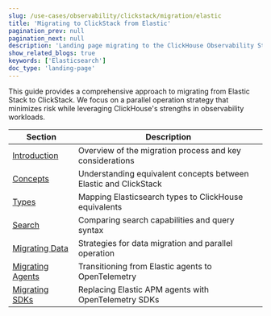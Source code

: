 ```yaml
---
slug: /use-cases/observability/clickstack/migration/elastic
title: 'Migrating to ClickStack from Elastic'
pagination_prev: null
pagination_next: null
description: 'Landing page migrating to the ClickHouse Observability Stack from Elastic'
show_related_blogs: true
keywords: ['Elasticsearch']
doc_type: 'landing-page'
---
```


This guide provides a comprehensive approach to migrating from Elastic Stack to ClickStack. We focus on a parallel operation strategy that minimizes risk while leveraging ClickHouse's strengths in observability workloads. 

| Section | Description |
|---------|-------------|
| [Introduction](/use-cases/observability/clickstack/migration/elastic/intro) | Overview of the migration process and key considerations |
| [Concepts](/use-cases/observability/clickstack/migration/elastic/concepts) | Understanding equivalent concepts between Elastic and ClickStack |
| [Types](/use-cases/observability/clickstack/migration/elastic/types) | Mapping Elasticsearch types to ClickHouse equivalents |
| [Search](/use-cases/observability/clickstack/migration/elastic/search) | Comparing search capabilities and query syntax |
| [Migrating Data](/use-cases/observability/clickstack/migration/elastic/migrating-data) | Strategies for data migration and parallel operation |
| [Migrating Agents](/use-cases/observability/clickstack/migration/elastic/migrating-agents) | Transitioning from Elastic agents to OpenTelemetry |
| [Migrating SDKs](/use-cases/observability/clickstack/migration/elastic/migrating-sdks) | Replacing Elastic APM agents with OpenTelemetry SDKs |
